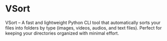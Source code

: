 # VSort
VSort – A fast and lightweight Python CLI tool that automatically sorts your files into folders by type (images, videos, audios, and text files). Perfect for keeping your directories organized with minimal effort.
